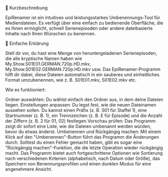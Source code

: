 ​📝 Kurzbeschreibung

​EpiRenamer ist ein intuitives und leistungsstarkes Umbenennungs-Tool für Mediendateien. Es verfügt über eine einfach zu bedienende Oberfläche, 
die es Ihnen ermöglicht, schnell Serienepisoden oder andere dateibasierte Inhalte nach Ihren Wünschen zu benennen.


​🧐 Einfache Erklärung

​Stell dir vor, du hast eine Menge von heruntergeladenen Serienepisoden, die alle kryptische Namen haben wie 
My.Show.S01E01.GERMAN.720p.HD.mkv, My.Show.S01E02.GERMAN.720p.HD.mkv usw.
Das EpiRenamer-Programm hilft dir dabei, diese Dateien automatisch in ein sauberes und einheitliches Format umzubenennen, 
wie z. B. S01E01.mkv, S01E02.mkv etc.
​

Wie es funktioniert:

​Ordner auswählen: Du wählst einfach den Ordner aus, in dem deine Dateien liegen.
​Einstellungen anpassen: Du legst fest, wie die neuen Dateinamen aussehen sollen. Du kannst einen Präfix (z. B. S01 für Staffel 1), 
eine Startnummer (z. B. 1), ein Trennzeichen (z. B. E für Episode) und die Anzahl der Ziffern (z. B. 2 für 01, 02) festlegen.
​Vorschau prüfen: Das Programm zeigt dir sofort eine Liste, wie die Dateien umbenannt werden würden, bevor du etwas änderst.
​Umbenennen und Rückgängig machen: Mit einem Klick auf den "Umbenennen"-Button führt das Programm die Änderungen durch. Solltest du einen 
Fehler gemacht haben, gibt es sogar eine "Rückgängig machen"-Funktion, die die letzte Operation wieder rückgängig macht.
​Das Programm bietet auch fortgeschrittene Optionen wie Sortierung nach verschiedenen Kriterien (alphabetisch, nach Datum oder Größe), das 
Speichern von Benennungsprofilen und einen dunklen Modus für eine angenehmere Ansicht.
